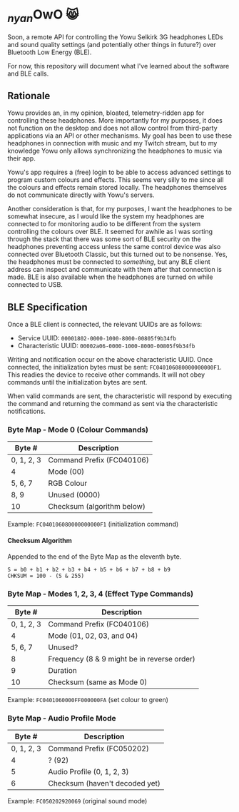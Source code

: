 # <sub>*nyan*</sub>OwO 😸

Soon, a remote API for controlling the Yowu Selkirk 3G headphones LEDs and sound quality settings (and potentially other things in future?) over Bluetooth Low Energy (BLE).

For now, this repository will document what I've learned about the software and BLE calls.

## Rationale

Yowu provides an, in my opinion, bloated, telemetry-ridden app for controlling these headphones. More importantly for my purposes, it does not function on the desktop and does not allow control from third-party applications via an API or other mechanisms. My goal has been to use these headphones in connection with music and my Twitch stream, but to my knowledge Yowu only allows synchronizing the headphones to music via their app.

Yowu's app requires a (free) login to be able to access advanced settings to program custom colours and effects. This seems very silly to me since all the colours and effects remain stored locally. The headphones themselves do not communicate directly with Yowu's servers.

Another consideration is that, for my purposes, I want the headphones to be somewhat insecure, as I would like the system my headphones are connected to for monitoring audio to be different from the system controlling the colours over BLE. It seemed for awhile as I was sorting through the stack that there was some sort of BLE security on the headphones preventing access unless the same control device was also connected over Bluetooth Classic, but this turned out to be nonsense. Yes, the headphones must be connected to _something_, but any BLE client address can inspect and communicate with them after that connection is made. BLE is also available when the headphones are turned on while connected to USB.

## BLE Specification

Once a BLE client is connected, the relevant UUIDs are as follows:

* Service UUID: ```00001802-0000-1000-8000-00805f9b34fb```
* Characteristic UUID: ```00002a06-0000-1000-8000-00805f9b34fb```

Writing and notification occur on the above characteristic UUID. Once connected, the initialization bytes must be sent: ```FC040106080000000000F1```. This readies the device to receive other commands. It will not obey commands until the initialization bytes are sent.

When valid commands are sent, the characteristic will respond by executing the command and returning the command as sent via the characteristic notifications.

### Byte Map - Mode 0 (Colour Commands)

| Byte #     | Description                   |
|------------|-------------------------------|
| 0, 1, 2, 3 | Command Prefix (FC040106)     |
| 4          | Mode (00)                     |
| 5, 6, 7    | RGB Colour                    |
| 8, 9       | Unused (0000)                 |
| 10         | Checksum (algorithm below)    |

Example: ```FC040106080000000000F1``` (initialization command)

#### Checksum Algorithm

Appended to the end of the Byte Map as the eleventh byte.

```
S = b0 + b1 + b2 + b3 + b4 + b5 + b6 + b7 + b8 + b9
CHKSUM = 100 - (S & 255)
```

### Byte Map - Modes 1, 2, 3, 4 (Effect Type Commands)

| Byte #     | Description                   |
|------------|-------------------------------|
| 0, 1, 2, 3 | Command Prefix (FC040106)     |
| 4          | Mode (01, 02, 03, and 04)     |
| 5, 6, 7    | Unused?                       |
| 8          | Frequency  (8 & 9 might be in reverse order) |
| 9          | Duration                      |
| 10         | Checksum (same as Mode 0)     |

Example: ```FC0401060000FF000000FA``` (set colour to green)

### Byte Map - Audio Profile Mode

| Byte #     | Description                    |
|------------|--------------------------------|
| 0, 1, 2, 3 | Command Prefix (FC050202)      |
| 4          | ? (92)                         |
| 5          | Audio Profile (0, 1, 2, 3)     |
| 6          | Checksum (haven't decoded yet) |

Example: ```FC050202920069``` (original sound mode)
